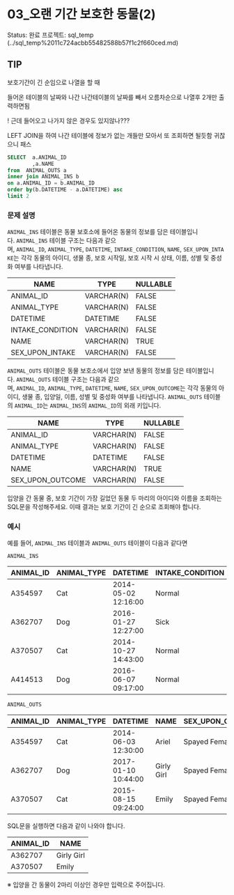 # 03_오랜 기간 보호한 동물(2)

Status: 완료
프로젝트: sql_temp (../sql_temp%2011c724acbb55482588b57f1c2f660ced.md)

## TIP

보호기간이 긴 순임으로 나열을 할 때 

들어온 테이블의 날짜와 나간 나간테이블의 날짜를 빼서 오름차순으로 나열후 2개만 출력하면됨

! 근데 들어오고 나가지 않은 경우도 있지않나???

LEFT JOIN을 하여 나간 테이블에 정보가 없는 개들만 모아서 또 조회하면 될듯함 귀찮으니 패스

```sql
SELECT  a.ANIMAL_ID
        ,a.NAME
from  ANIMAL_OUTS a
inner join ANIMAL_INS b
on a.ANIMAL_ID = b.ANIMAL_ID
order by(b.DATETIME - a.DATETIME) asc 
limit 2
```

### **문제 설명**

`ANIMAL_INS` 테이블은 동물 보호소에 들어온 동물의 정보를 담은 테이블입니다. `ANIMAL_INS` 테이블 구조는 다음과 같으며, `ANIMAL_ID`, `ANIMAL_TYPE`, `DATETIME`, `INTAKE_CONDITION`, `NAME`, `SEX_UPON_INTAKE`는 각각 동물의 아이디, 생물 종, 보호 시작일, 보호 시작 시 상태, 이름, 성별 및 중성화 여부를 나타냅니다.

| NAME | TYPE | NULLABLE |
| --- | --- | --- |
| ANIMAL_ID | VARCHAR(N) | FALSE |
| ANIMAL_TYPE | VARCHAR(N) | FALSE |
| DATETIME | DATETIME | FALSE |
| INTAKE_CONDITION | VARCHAR(N) | FALSE |
| NAME | VARCHAR(N) | TRUE |
| SEX_UPON_INTAKE | VARCHAR(N) | FALSE |

`ANIMAL_OUTS` 테이블은 동물 보호소에서 입양 보낸 동물의 정보를 담은 테이블입니다. `ANIMAL_OUTS` 테이블 구조는 다음과 같으며, `ANIMAL_ID`, `ANIMAL_TYPE`, `DATETIME`, `NAME`, `SEX_UPON_OUTCOME`는 각각 동물의 아이디, 생물 종, 입양일, 이름, 성별 및 중성화 여부를 나타냅니다. `ANIMAL_OUTS` 테이블의 `ANIMAL_ID`는 `ANIMAL_INS`의 `ANIMAL_ID`의 외래 키입니다.

| NAME | TYPE | NULLABLE |
| --- | --- | --- |
| ANIMAL_ID | VARCHAR(N) | FALSE |
| ANIMAL_TYPE | VARCHAR(N) | FALSE |
| DATETIME | DATETIME | FALSE |
| NAME | VARCHAR(N) | TRUE |
| SEX_UPON_OUTCOME | VARCHAR(N) | FALSE |

입양을 간 동물 중, 보호 기간이 가장 길었던 동물 두 마리의 아이디와 이름을 조회하는 SQL문을 작성해주세요. 이때 결과는 보호 기간이 긴 순으로 조회해야 합니다.

### 예시

예를 들어, `ANIMAL_INS` 테이블과 `ANIMAL_OUTS` 테이블이 다음과 같다면

`ANIMAL_INS`

| ANIMAL_ID | ANIMAL_TYPE | DATETIME | INTAKE_CONDITION | NAME | SEX_UPON_INTAKE |
| --- | --- | --- | --- | --- | --- |
| A354597 | Cat | 2014-05-02 12:16:00 | Normal | Ariel | Spayed Female |
| A362707 | Dog | 2016-01-27 12:27:00 | Sick | Girly Girl | Spayed Female |
| A370507 | Cat | 2014-10-27 14:43:00 | Normal | Emily | Spayed Female |
| A414513 | Dog | 2016-06-07 09:17:00 | Normal | Rocky | Neutered Male |

`ANIMAL_OUTS`

| ANIMAL_ID | ANIMAL_TYPE | DATETIME | NAME | SEX_UPON_OUTCOME |
| --- | --- | --- | --- | --- |
| A354597 | Cat | 2014-06-03 12:30:00 | Ariel | Spayed Female |
| A362707 | Dog | 2017-01-10 10:44:00 | Girly Girl | Spayed Female |
| A370507 | Cat | 2015-08-15 09:24:00 | Emily | Spayed Female |

SQL문을 실행하면 다음과 같이 나와야 합니다.

| ANIMAL_ID | NAME |
| --- | --- |
| A362707 | Girly Girl |
| A370507 | Emily |

※ 입양을 간 동물이 2마리 이상인 경우만 입력으로 주어집니다.